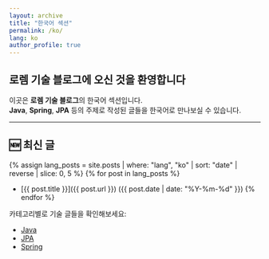 ```yaml
---
layout: archive
title: "한국어 섹션"
permalink: /ko/
lang: ko
author_profile: true
---
```


## **로렘 기술 블로그에 오신 것을 환영합니다**

이곳은 **로렘 기술 블로그**의 한국어 섹션입니다.  
**Java**, **Spring**, **JPA** 등의 주제로 작성된 글들을 한국어로 만나보실 수 있습니다.

---

## 🆕 최신 글

{% assign lang_posts = site.posts | where: "lang", "ko" | sort: "date" | reverse | slice: 0, 5 %}
{% for post in lang_posts %}
- [{{ post.title }}]({{ post.url }}) ({{ post.date | date: "%Y-%m-%d" }})
{% endfor %}


카테고리별로 기술 글들을 확인해보세요:

- [Java](/ko/categories/java/)
- [JPA](/ko/categories/jpa/)
- [Spring](/ko/categories/spring/)
